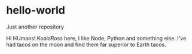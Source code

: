 # hello-world
Just another repository

Hi HUmans!
KoalaRoss here, I like Node, Python and something else.
I've had tacos on the moon and find them far superior to Earth tacos.
